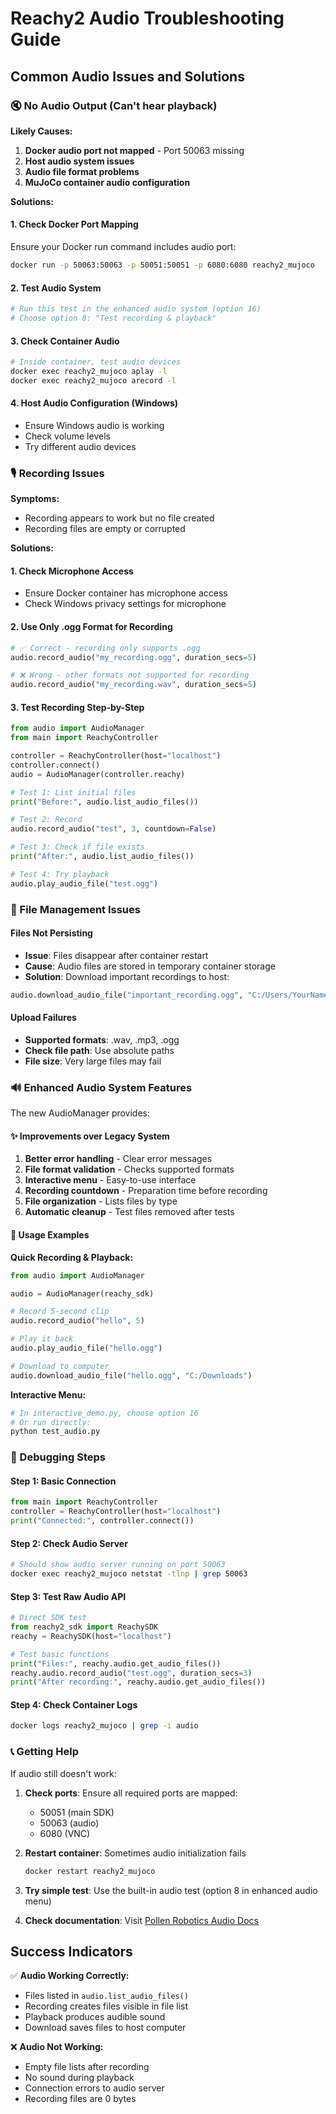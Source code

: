 # Reachy2 Audio Troubleshooting Guide

## Common Audio Issues and Solutions

### 🔇 No Audio Output (Can't hear playback)

**Likely Causes:**
1. **Docker audio port not mapped** - Port 50063 missing
2. **Host audio system issues**
3. **Audio file format problems**
4. **MuJoCo container audio configuration**

**Solutions:**

#### 1. Check Docker Port Mapping
Ensure your Docker run command includes audio port:
```bash
docker run -p 50063:50063 -p 50051:50051 -p 6080:6080 reachy2_mujoco
```

#### 2. Test Audio System
```python
# Run this test in the enhanced audio system (option 16)
# Choose option 8: "Test recording & playback"
```

#### 3. Check Container Audio
```bash
# Inside container, test audio devices
docker exec reachy2_mujoco aplay -l
docker exec reachy2_mujoco arecord -l
```

#### 4. Host Audio Configuration (Windows)
- Ensure Windows audio is working
- Check volume levels
- Try different audio devices

### 🎙️ Recording Issues

**Symptoms:**
- Recording appears to work but no file created
- Recording files are empty or corrupted

**Solutions:**

#### 1. Check Microphone Access
- Ensure Docker container has microphone access
- Check Windows privacy settings for microphone

#### 2. Use Only .ogg Format for Recording
```python
# ✅ Correct - recording only supports .ogg
audio.record_audio("my_recording.ogg", duration_secs=5)

# ❌ Wrong - other formats not supported for recording
audio.record_audio("my_recording.wav", duration_secs=5)
```

#### 3. Test Recording Step-by-Step
```python
from audio import AudioManager
from main import ReachyController

controller = ReachyController(host="localhost")
controller.connect()
audio = AudioManager(controller.reachy)

# Test 1: List initial files
print("Before:", audio.list_audio_files())

# Test 2: Record
audio.record_audio("test", 3, countdown=False)

# Test 3: Check if file exists
print("After:", audio.list_audio_files())

# Test 4: Try playback
audio.play_audio_file("test.ogg")
```

### 📂 File Management Issues

#### Files Not Persisting
- **Issue**: Files disappear after container restart
- **Cause**: Audio files are stored in temporary container storage
- **Solution**: Download important recordings to host:
```python
audio.download_audio_file("important_recording.ogg", "C:/Users/YourName/Downloads")
```

#### Upload Failures
- **Supported formats**: .wav, .mp3, .ogg
- **Check file path**: Use absolute paths
- **File size**: Very large files may fail

### 🔊 Enhanced Audio System Features

The new AudioManager provides:

#### ✨ Improvements over Legacy System
1. **Better error handling** - Clear error messages
2. **File format validation** - Checks supported formats
3. **Interactive menu** - Easy-to-use interface
4. **Recording countdown** - Preparation time before recording
5. **File organization** - Lists files by type
6. **Automatic cleanup** - Test files removed after tests

#### 🎵 Usage Examples

**Quick Recording & Playback:**
```python
from audio import AudioManager

audio = AudioManager(reachy_sdk)

# Record 5-second clip
audio.record_audio("hello", 5)

# Play it back
audio.play_audio_file("hello.ogg")

# Download to computer
audio.download_audio_file("hello.ogg", "C:/Downloads")
```

**Interactive Menu:**
```python
# In interactive_demo.py, choose option 16
# Or run directly:
python test_audio.py
```

### 🐛 Debugging Steps

#### Step 1: Basic Connection
```python
from main import ReachyController
controller = ReachyController(host="localhost")
print("Connected:", controller.connect())
```

#### Step 2: Check Audio Server
```bash
# Should show audio server running on port 50063
docker exec reachy2_mujoco netstat -tlnp | grep 50063
```

#### Step 3: Test Raw Audio API
```python
# Direct SDK test
from reachy2_sdk import ReachySDK
reachy = ReachySDK(host="localhost")

# Test basic functions
print("Files:", reachy.audio.get_audio_files())
reachy.audio.record_audio("test.ogg", duration_secs=3)
print("After recording:", reachy.audio.get_audio_files())
```

#### Step 4: Check Container Logs
```bash
docker logs reachy2_mujoco | grep -i audio
```

### 📞 Getting Help

If audio still doesn't work:

1. **Check ports**: Ensure all required ports are mapped:
   - 50051 (main SDK)
   - 50063 (audio)
   - 6080 (VNC)

2. **Restart container**: Sometimes audio initialization fails
   ```bash
   docker restart reachy2_mujoco
   ```

3. **Try simple test**: Use the built-in audio test (option 8 in enhanced audio menu)

4. **Check documentation**: Visit [Pollen Robotics Audio Docs](https://docs.pollen-robotics.com/developing-with-reachy-2/basics/9-play-record-sound/)

## Success Indicators

✅ **Audio Working Correctly:**
- Files listed in `audio.list_audio_files()`
- Recording creates files visible in file list
- Playback produces audible sound
- Download saves files to host computer

❌ **Audio Not Working:**
- Empty file lists after recording
- No sound during playback
- Connection errors to audio server
- Recording files are 0 bytes